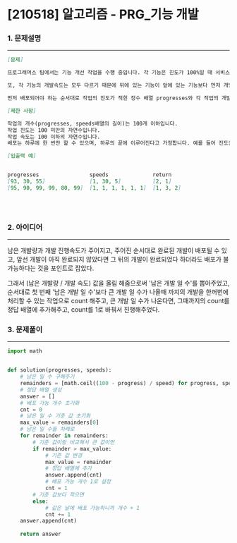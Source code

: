 # [210518] 알고리즘 - PRG_기능 개발

### 1. 문제설명

---


```markdown
[문제]

프로그래머스 팀에서는 기능 개선 작업을 수행 중입니다. 각 기능은 진도가 100%일 때 서비스에 반영할 수 있습니다.

또, 각 기능의 개발속도는 모두 다르기 때문에 뒤에 있는 기능이 앞에 있는 기능보다 먼저 개발될 수 있고, 이때 뒤에 있는 기능은 앞에 있는 기능이 배포될 때 함께 배포됩니다.

먼저 배포되어야 하는 순서대로 작업의 진도가 적힌 정수 배열 progresses와 각 작업의 개발 속도가 적힌 정수 배열 speeds가 주어질 때 각 배포마다 몇 개의 기능이 배포되는지를 return 하도록 solution 함수를 완성하세요.

[제한 사항]

작업의 개수(progresses, speeds배열의 길이)는 100개 이하입니다.
작업 진도는 100 미만의 자연수입니다.
작업 속도는 100 이하의 자연수입니다.
배포는 하루에 한 번만 할 수 있으며, 하루의 끝에 이루어진다고 가정합니다. 예를 들어 진도율이 95%인 작업의 개발 속도가 하루에 4%라면 배포는 2일 뒤에 이루어집니다.

[입출력 예]


progresses	              speeds	          return
[93, 30, 55]	          [1, 30, 5]	      [2, 1]
[95, 90, 99, 99, 80, 99]  [1, 1, 1, 1, 1, 1]  [1, 3, 2]



```

<br>



### 2. 아이디어

---



남은 개발량과 개발 진행속도가 주어지고,
주어진 순서대로 완료된 개발이 배포될 수 있고, 앞선 개발이 아직 완료되지 않았다면
그 뒤의 개발이 완료되었다 하더라도 배포가 불가능하다는 것을 포인트로 잡았다.

그래서 (남은 개발량 / 개발 속도) 값을 올림 해줌으로써 '남은 개발 일 수'를 뽑아주었고,
순서대로 첫 번째 '남은 개발 일 수'보다 큰 개발 일 수가 나올때 까지의 개발을 한꺼번에 처리할 수 있는 작업으로 count 해주고,
큰 개발 일 수가 나온다면, 그때까지의 count를 정답 배열에 추가해주고, count를 1로 바꿔서 진행해주었다.



### 3. 문제풀이

---

```python
import math


def solution(progresses, speeds):
    # 남은 일 수 구해주기
    remainders = [math.ceil((100 - progress) / speed) for progress, speed in zip(progresses, speeds)]
    # 정답 배열 생성
    answer = []
    # 배포 가능 개수 초기화
    cnt = 0
    # 남은 일 수 기준 값 초기화
    max_value = remainders[0]
    # 남은 일 수들 차례로
    for remainder in remainders:
        # 기준 값이랑 비교해서 큰 값이먼
        if remainder > max_value:
            # 기준 값 변경
            max_value = remainder
            # 정답 배열에 추가
            answer.append(cnt)
            # 배포 가능 개수 1로 설정
            cnt = 1
        # 기준 값보다 작으면
        else:
            # 같은 날에 배포 가능하니까 개수 + 1
            cnt += 1
    answer.append(cnt)
 
    return answer
```

